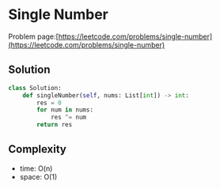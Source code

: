 # Single Number

Problem page:[https://leetcode.com/problems/single-number](https://leetcode.com/problems/single-number)

## Solution

```python
class Solution:
    def singleNumber(self, nums: List[int]) -> int:
        res = 0
        for num in nums:
            res ^= num
        return res
```

## Complexity

- time: O(n)
- space: O(1)

